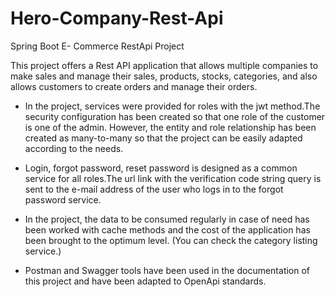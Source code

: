 # Hero-Company-Rest-Api
Spring Boot E- Commerce RestApi Project

This project offers a Rest API application that allows multiple companies to make sales and manage their sales, products, stocks, categories, and also allows customers to create orders and manage their orders.

- In the project, services were provided for roles with the jwt method.The security configuration has been created so that one role of the customer is one of the admin.
However, the entity and role relationship has been created as many-to-many so that the project can be easily adapted according to the needs.

- Login, forgot password, reset password is designed as a common service for all roles.The url link with the verification code string query is sent to the e-mail address of the user who logs in to the forgot password service.

- In the project, the data to be consumed regularly in case of need has been worked with cache methods and the cost of the application has been brought to the optimum level. (You can check the category listing service.)

- Postman and Swagger tools have been used in the documentation of this project and have been adapted to OpenApi standards.
